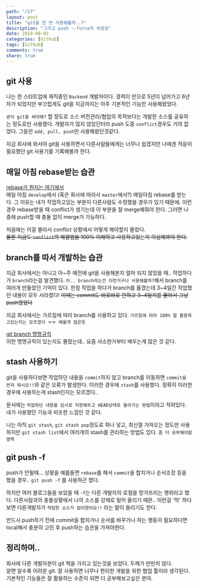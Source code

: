 ```yaml
---
path: "/17"
layout: post
title: "git을 한 번 사용해볼까..?"
description: "그리고 push --force의 위험성"
date: 2019-08-02
categories: [Github]
tags: [Github]
comments: true
share: true
---
```


## git 사용
나는 한 스타트업에 재직중인 `Backend` 개발자이다. 경력이 만으로 5년이 넘어가고 6년차가 되었지만 부끄럽게도 git을 지금까지는 아주 기본적인 기능만 사용해왔었다.

`굳이 git을 써야해?` 할 정도로 소스 버전관리/협업의 목적보다는 개발한 소스를 공유하는 정도로만 사용했다. 개발자가 많지 않았던터라 push 도중 `conflict`경우도 거의 없었다.
그동안 `add, pull, push`만 사용해왔던것같다.

지금 회사에 와서야 git을 사용하면서 다른사람들에게는 너무나 쉽겠지만 나에겐 적응이 필요했던 git 사용기를 기록해볼까 한다.

## 매일 아침 rebase받는 습관
[rebase가 뭔지는 여기에서](/2019-07-02/Github-merge-rebase/)  
매일 아침 `develop`에서 (혹은 회사에 따라서 `master`에서?) 매일아침 rebase를 받는다.
그 이유는 내가 작업하고있는 부분이 다른사람도 수정했을 경우가 있기 때문에. 이런경우 rebase받을 때 conflict가 생기는데 이 부분을 잘 merge해줘야 한다. 그러면 나중에 push할 때 충돌 없이 merge가 가능하다.

처음에는 이걸 몰라서 conflict 상황에서 어떻게 해야할지 몰랐다.  
~~물론 지금도 `conflict`의 해결법을 100% 이해하고 사용하고있는지 의심해봐야 한다.~~

## branch를 따서 개발하는 습관
지금 회사에서는 아니고 아~주 예전에 git을 사용해본지 얼마 되지 않았을 때.. 작업하다가 `branch`라는걸 발견했다. `아.. branch라는건 이런거구나 사용해볼까?`해서 branch를 여러개 만들었던 기억이 있다. 한참 작업을 하다가 branch를 옮겼는데 3~4일간 작업했던 내용이 모두 사라졌다! ~~이때는 commit도 바로바로 안하고 3~4일치를 몰아서 그냥 push했었다~~

지금 회사에서는 가르침에 따라 branch를 사용하고 있다. `가르침에 따라 100% 잘 활용하고있는지는 모르겠다 ㅠㅠ 배울게 많은듯`

[git branch 명명규칙](/2019-06-21/Github-branch-종류/)  
이런 명명규칙이 있는지도 몰랐는데.. 요즘 사소한거부터 배우는게 많은 것 같다.

## stash 사용하기
git을 사용하다보면 작업하던 내용을 `commit`하지 않고 branch를 이동하면 `commit을 먼저 하시오!!`와 같은 오류가 발생한다. 이러한 경우에 `stash`를 사용했다. 정확히 이러한 경우에 사용하는게 stash인지는 모르겠다..

문서에는 `작업하던 내용을 임시로 저장해두고 HEAD상태로 돌아가는 방법`이라고 적혀있다. 내가 사용했던 기능과 비슷한 느낌인 것 같다.

나는 아직 `git stash`, `git stash pop`정도로 하나 넣고, 최신껄 가져오는 정도만 사용하지만 `git stash list`에서 여러개의 stash를 관리하는 방법도 있다.
`좀 더 공부해야할 영역`

## git push -f
push가 안될때... 상황을 예를들면 `rebase`를 해서 `commit`을 합치거나 순서조정 등을 했을 경우.. `git push -f` 를 사용하곤 했다.

하지만 여러 블로그들을 보았을 때 `-f`는 다른 개발자의 로컬을 망가뜨리는 행위라고 했다.
다른사람과의 충돌상황에서 나의 소스를 강제로 밀어 올리기 때문.. 이런걸 '막' 하다보면 다른개발자가 `작업한 소스가 없어졌어요!!` 라는 말이 들리기도 한다.

반드시 push하기 전에 commit을 합치거나 순서를 바꾸거나 하는 행동이 필요하다면 local해서 충분히 고민 후 push하는 습관을 가져야한다.


## 정리하며..
회사에 다른 개발자분이 git 책을 가지고 있는것을 보았다. 두께가 만만치 않다.  
알면 알수록 어려운 git. 잘 사용하면 너무나 편리한 개발을 위한 협업 툴이라 생각된다. 기본적인 기능들은 잘 활용하는 수준이 되면 더 공부해보고싶은 분야.
